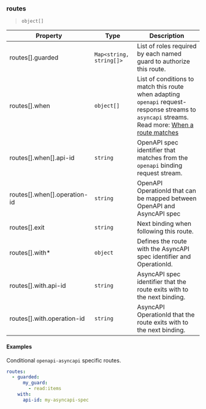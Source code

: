 ### routes

> `object[]`

| Property | Type | Description |
| -- | -- | -- |
| routes[].guarded |  `Map<string, string[]>` |  List of roles required by each named guard to authorize this route. |
| routes[].when |  `object[]` |  List of conditions to match this route when adapting `openapi` request-response streams to `asyncapi` streams. Read more: [When a route matches](/concepts/protocol/README.md#route-matches) |
| routes[].when[].api-id |  `string` |  OpenAPI spec identifier that matches from the `openapi` binding request stream. |
| routes[].when[].operation-id |  `string` |  OpenAPI OperationId that can be mapped between OpenAPI and AsyncAPI spec |
| routes[].exit |  `string` |  Next binding when following this route. |
| routes[].with\* |  `object` |  Defines the route with the AsyncAPI spec identifier and OperationId. |
| routes[].with.api-id |  `string` |  AsyncAPI spec identifier that the route exits with to the next binding. |
| routes[].with.operation-id |  `string` |  AsyncAPI OperationId that the route exits with to the next binding. |

#### Examples

Conditional `openapi-asyncapi` specific routes.

```yaml
routes:
  - guarded:
      my_guard:
        - read:items
    with:
      api-id: my-asyncapi-spec
```
